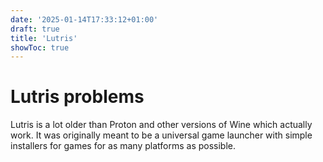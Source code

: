 ```yaml
---
date: '2025-01-14T17:33:12+01:00'
draft: true
title: 'Lutris'
showToc: true
---
```



# Lutris problems

Lutris is a lot older than Proton and other versions of Wine which actually
work. It was originally meant to be a universal game launcher with simple
installers for games for as many platforms as possible.

